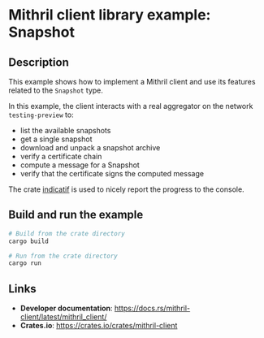 # Mithril client library example: Snapshot

## Description

This example shows how to implement a Mithril client and use its features related to the `Snapshot` type.

In this example, the client interacts with a real aggregator on the network `testing-preview` to:
- list the available snapshots
- get a single snapshot
- download and unpack a snapshot archive
- verify a certificate chain
- compute a message for a Snapshot
- verify that the certificate signs the computed message

The crate [indicatif](https://docs.rs/indicatif/latest/indicatif/) is used to nicely report the progress to the console.

## Build and run the example

```bash
# Build from the crate directory
cargo build

# Run from the crate directory
cargo run
```

## Links
- **Developer documentation**: https://docs.rs/mithril-client/latest/mithril_client/
- **Crates.io**: https://crates.io/crates/mithril-client